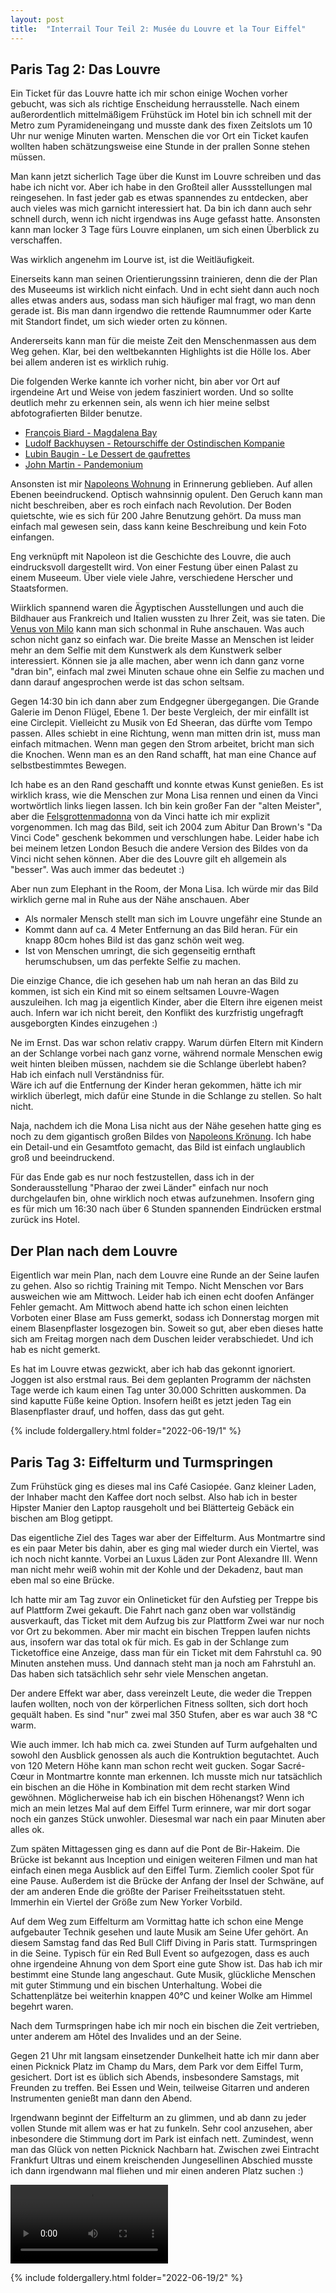 ```yaml
---
layout: post
title:  "Interrail Tour Teil 2: Musée du Louvre et la Tour Eiffel"
---
```


## Paris Tag 2: Das Louvre
Ein Ticket für das Louvre hatte ich mir schon einige Wochen vorher gebucht, was sich als richtige Enscheidung herrausstelle.
Nach einem außerordentlich mittelmäßigem Frühstück im Hotel bin ich schnell mit der Metro zum Pyramideneingang und musste dank des fixen Zeitslots um 10 Uhr nur wenige Minuten warten. Menschen die vor Ort ein Ticket kaufen wollten haben schätzungsweise eine Stunde in der prallen Sonne stehen müssen.

Man kann jetzt sicherlich Tage über die Kunst im Louvre schreiben und das habe ich nicht vor. Aber ich habe in den Großteil aller Aussstellungen mal reingesehen.
In fast jeder gab es etwas spannendes zu entdecken, aber auch vieles was mich garnicht interessiert hat. Da bin ich dann auch sehr schnell durch, wenn ich nicht irgendwas ins Auge gefasst hatte. Ansonsten kann man locker 3 Tage fürs Louvre einplanen, um sich einen Überblick zu verschaffen.

Was wirklich angenehm im Lourve ist, ist die Weitläufigkeit.

Einerseits kann man seinen Orientierungssinn trainieren, denn die der Plan des Museeums ist wirklich nicht einfach.
Und in echt sieht dann auch noch alles etwas anders aus, sodass man sich häufiger mal fragt, wo man denn gerade ist.
Bis man dann irgendwo die rettende Raumnummer oder Karte mit Standort findet, um sich wieder orten zu können.  

Andererseits kann man für die meiste Zeit den Menschenmassen aus dem Weg gehen.
Klar, bei den weltbekannten Highlights ist die Hölle los. Aber bei allem anderen ist es wirklich ruhig.

Die folgenden Werke kannte ich vorher nicht, bin aber vor Ort auf irgendeine Art und Weise von jedem fasziniert worden.
Und so sollte deutlich mehr zu erkennen sein, als wenn ich hier meine selbst abfotografierten Bilder benutze.
* [François Biard - Magdalena Bay](https://commons.wikimedia.org/wiki/File:Fran%C3%A7ois_Biard_-_Magdalena_Bay,_vue_prise_de_la_presqu%27%C3%AEle_des_Tombeaux,_au_nord_du_Spitzberg.jpg)
* [Ludolf Backhuysen - Retourschiffe der Ostindischen Kompanie](https://commons.wikimedia.org/wiki/File:Ludolf_Backhuysen_-_La_retour.jpg)
* <a href="https://commons.wikimedia.org/wiki/File:Lubin_Baugin_-_Still-Life_with_Wafer_Biscuits_(Le_Dessert_de_Gaufrettes)_-_WGA1516.jpg">Lubin Baugin - Le Dessert de gaufrettes</a>
* [John Martin - Pandemonium](https://commons.wikimedia.org/wiki/File:John_Martin_Le_Pandemonium_Louvre.JPG)


Ansonsten ist mir [Napoleons Wohnung](https://www.louvre.fr/en/explore/the-palace/the-splendour-of-the-second-empire) in Erinnerung geblieben.
Auf allen Ebenen beeindruckend. Optisch wahnsinnig opulent.
Den Geruch kann man nicht beschreiben, aber es roch einfach nach Revolution.
Der Boden quietschte, wie es sich für 200 Jahre Benutzung gehört.
Da muss man einfach mal gewesen sein, dass kann keine Beschreibung und kein Foto einfangen.

Eng verknüpft mit Napoleon ist die Geschichte des Louvre, die auch eindrucksvoll dargestellt wird.
Von einer Festung über einen Palast zu einem Museeum.
Über viele viele Jahre, verschiedene Herscher und Staatsformen. 

Wiirklich spannend waren die Ägyptischen Ausstellungen und auch die Bildhauer aus Frankreich und Italien wussten zu Ihrer Zeit, was sie taten.
Die [Venus von Milo](https://commons.wikimedia.org/wiki/File:Front_views_of_the_Venus_de_Milo.jpg) kann man sich schonmal in Ruhe anschauen.
Was auch schon nicht ganz so einfach war. Die breite Masse an Menschen ist leider mehr an dem Selfie mit dem Kunstwerk als dem Kunstwerk selber interessiert.
Können sie ja alle machen, aber wenn ich dann ganz vorne "dran bin", einfach mal zwei Minuten schaue ohne ein Selfie zu machen und dann darauf angesprochen werde ist das schon seltsam.  

Gegen 14:30 bin ich dann aber zum Endgegner übergegangen. Die Grande Galerie im Denon Flügel, Ebene 1.
Der beste Vergleich, der mir einfällt ist eine Circlepit. Vielleicht zu Musik von Ed Sheeran, das dürfte vom Tempo passen.
Alles schiebt in eine Richtung, wenn man mitten drin ist, muss man einfach mitmachen.
Wenn man gegen den Strom arbeitet, bricht man sich die Knochen.
Wenn man es an den Rand schafft, hat man eine Chance auf selbstbestimmtes Bewegen.

Ich habe es an den Rand geschafft und konnte etwas Kunst genießen.
Es ist wirklich krass, wie die Menschen zur Mona Lisa rennen und einen da Vinci wortwörtlich links liegen lassen.
Ich bin kein großer Fan der "alten Meister", aber die <a href="https://commons.wikimedia.org/wiki/File:Leonardo_Da_Vinci_-_Vergine_delle_Rocce_(Louvre).jpg">Felsgrottenmadonna</a> von da Vinci hatte ich mir explizit vorgenommen.
Ich mag das Bild, seit ich 2004 zum Abitur Dan Brown's "Da Vinci Code" geschenk bekommen und verschlungen habe.
Leider habe ich bei meinem letzen London Besuch die andere Version des Bildes von da Vinci nicht sehen können.
Aber die des Louvre gilt eh allgemein als "besser". Was auch immer das bedeutet :)

Aber nun zum Elephant in the Room, der Mona Lisa. Ich würde mir das Bild wirklich gerne mal in Ruhe aus der Nähe anschauen.
Aber
* Als normaler Mensch stellt man sich im Louvre ungefähr eine Stunde an
* Kommt dann auf ca. 4 Meter Entfernung an das Bild heran. Für ein knapp 80cm hohes Bild ist das ganz schön weit weg.
* Ist von Menschen umringt, die sich gegenseitig ernthaft herumschubsen, um das perfekte Selfie zu machen.

Die einzige Chance, die ich gesehen hab um nah heran an das Bild zu kommen, ist sich ein Kind mit so einem seltsamen Louvre-Wagen auszuleihen.
Ich mag ja eigentlich Kinder, aber die Eltern ihre eigenen meist auch.
Infern war ich nicht bereit, den Konflikt des kurzfristig ungefragft ausgeborgten Kindes einzugehen :)

Ne im Ernst. Das war schon relativ crappy. 
Warum dürfen Eltern mit Kindern an der Schlange vorbei nach ganz vorne, während normale Menschen ewig weit hinten bleiben müssen, nachdem sie die Schlange überlebt haben?
Hab ich einfach null Verständniss für.  
Wäre ich auf die Entfernung der Kinder heran gekommen, hätte ich mir wirklich überlegt, mich dafür eine Stunde in die Schlange zu stellen.
So halt nicht.

Naja, nachdem ich die Mona Lisa nicht aus der Nähe gesehen hatte ging es noch zu dem gigantisch großen Bildes von [Napoleons Krönung](https://commons.wikimedia.org/wiki/File:Jacques-Louis_David,_The_Coronation_of_Napoleon_edit.jpg).
Ich habe ein Detail-und ein Gesamtfoto gemacht, das Bild ist einfach unglaublich groß und beeindruckend.

Für das Ende gab es nur noch festzustellen, dass ich in der Sonderausstellung "Pharao der zwei Länder" einfach nur noch durchgelaufen bin, ohne wirklich noch etwas aufzunehmen.
Insofern ging es für mich um 16:30 nach über 6 Stunden spannenden Eindrücken erstmal zurück ins Hotel.

## Der Plan nach dem Louvre
Eigentlich war mein Plan, nach dem Louvre eine Runde an der Seine laufen zu gehen.
Also so richtig Training mit Tempo.
Nicht Menschen vor Bars ausweichen wie am Mittwoch.
Leider hab ich einen echt doofen Anfänger Fehler gemacht.
Am Mittwoch abend hatte ich schon einen leichten Vorboten einer Blase am Fuss gemerkt, sodass ich Donnerstag morgen mit einem Blasenpflaster losgezogen bin.
Soweit so gut, aber eben dieses hatte sich am Freitag morgen nach dem Duschen leider verabschiedet. 
Und ich hab es nicht gemerkt.

Es hat im Louvre etwas gezwickt, aber ich hab das gekonnt ignoriert.
Joggen ist also erstmal raus.
Bei dem geplanten Programm der nächsten Tage werde ich kaum einen Tag unter 30.000 Schritten auskommen. Da sind kaputte Füße keine Option.
Insofern heißt es jetzt jeden Tag ein Blasenpflaster drauf, und hoffen, dass das gut geht.

{% include foldergallery.html folder="2022-06-19/1" %}

## Paris Tag 3: Eiffelturm und Turmspringen
Zum Frühstück ging es dieses mal ins Café Casiopée. Ganz kleiner Laden, der Inhaber macht den Kaffee dort noch selbst.
Also hab ich in bester Hipster Manier den Laptop rausgeholt und bei Blätterteig Gebäck ein bischen am Blog getippt.

Das eigentliche Ziel des Tages war aber der Eiffelturm.
Aus Montmartre sind es ein paar Meter bis dahin, aber es ging mal wieder durch ein Viertel, was ich noch nicht kannte.
Vorbei an Luxus Läden zur Pont Alexandre III.
Wenn man nicht mehr weiß wohin mit der Kohle und der Dekadenz, baut man eben mal so eine Brücke.

Ich hatte mir am Tag zuvor ein Onlineticket für den Aufstieg per Treppe bis auf Plattform Zwei gekauft.
Die Fahrt nach ganz oben war vollständig ausverkauft, das Ticket mit dem Aufzug bis zur Plattform Zwei war nur noch vor Ort zu bekommen.
Aber mir macht ein bischen Treppen laufen nichts aus, insofern war das total ok für mich.
Es gab in der Schlange zum Ticketoffice eine Anzeige, dass man für ein Ticket mit dem Fahrstuhl ca. 90 Minuten anstehen muss. Und dannach steht man ja noch am Fahrstuhl an.
Das haben sich tatsächlich sehr sehr viele Menschen angetan. 

Der andere Effekt war aber, dass vereinzelt Leute, die weder die Treppen laufen wollten, noch von der körperlichen Fitness sollten, sich dort hoch gequält haben.
Es sind "nur" zwei mal 350 Stufen, aber es war auch 38 ℃ warm. 

Wie auch immer. Ich hab mich ca. zwei Stunden auf Turm aufgehalten und sowohl den Ausblick genossen als auch die Kontruktion begutachtet.
Auch von 120 Metern Höhe kann man schon recht weit gucken. Sogar Sacré-Cœur in Montmartre konnte man erkennen.
Ich musste mich nur tatsächlich ein bischen an die Höhe in Kombination mit dem recht starken Wind gewöhnen. Möglicherweise hab ich ein bischen Höhenangst? Wenn ich mich an mein letzes Mal auf dem Eiffel Turm erinnere, war mir dort sogar noch ein ganzes Stück unwohler. Diesesmal war nach ein paar Minuten aber alles ok.

Zum späten Mittagessen ging es dann auf die Pont de Bir-Hakeim.
Die Brücke ist bekannt aus Inception und einigen weiteren Filmen und man hat einfach einen mega Ausblick auf den Eiffel Turm.
Ziemlich cooler Spot für eine Pause. Außerdem ist die Brücke der Anfang der Insel der Schwäne, auf der am anderen Ende die größte der Pariser Freiheitsstatuen steht. Immerhin ein Viertel der Größe zum New Yorker Vorbild.

Auf dem Weg zum Eiffelturm am Vormittag hatte ich schon eine Menge aufgebauter Technik gesehen und laute Musik am Seine Ufer gehört.
An diesem Samstag fand das Red Bull Cliff Diving in Paris statt.
Turmspringen in die Seine.
Typisch für ein Red Bull Event so aufgezogen, dass es auch ohne irgendeine Ahnung von dem Sport eine gute Show ist.
Das hab ich mir bestimmt eine Stunde lang angeschaut. Gute Musik, glückliche Menschen mit guter Stimmung und ein bischen Unterhaltung.
Wobei die Schattenplätze bei weiterhin knappen 40℃ und keiner Wolke am Himmel begehrt waren.

Nach dem Turmspringen habe ich mir noch ein bischen die Zeit vertrieben, unter anderem am Hôtel des Invalides und an der Seine.

Gegen 21 Uhr mit langsam einsetzender Dunkelheit hatte ich mir dann aber einen Picknick Platz im Champ du Mars, dem Park vor dem Eiffel Turm, gesichert.
Dort ist es üblich sich Abends, insbesondere Samstags, mit Freunden zu treffen.
Bei Essen und Wein, teilweise Gitarren und anderen Instrumenten genießt man dann den Abend.

Irgendwann beginnt der Eiffelturm an zu glimmen, und ab dann zu jeder vollen Stunde mit allem was er hat zu funkeln.
Sehr cool anzusehen, aber inbesondere die Stimmung dort im Park ist einfach nett. Zumindest, wenn man das Glück von netten Picknick Nachbarn hat. 
Zwischen zwei Eintracht Frankfurt Ultras und einem kreischenden Jungesellinen Abschied musste ich dann irgendwann mal fliehen und mir einen anderen Platz suchen :)

<video width='50%' preload='metadata' controls> <source src='/assets/eiffelturm.mp4' type='video/mp4'/> </video>

{% include foldergallery.html folder="2022-06-19/2" %}

